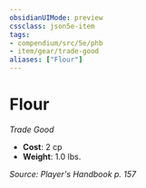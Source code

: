 ```yaml
---
obsidianUIMode: preview
cssclass: json5e-item
tags:
- compendium/src/5e/phb
- item/gear/trade-good
aliases: ["Flour"]
---
```

# Flour
*Trade Good*  

- **Cost**: 2 cp
- **Weight**: 1.0 lbs.

*Source: Player's Handbook p. 157*